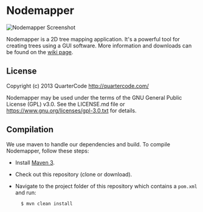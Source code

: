Nodemapper
==========

![Nodemapper Screenshot](http://quartercode.com/w/images/4/4e/Nodemapper_Screenshot.png)

Nodemapper is a 2D tree mapping application. It's a powerful tool for creating trees using a GUI software.
More information and downloads can be found on the [wiki page](http://quartercode.com/wiki/Nodemapper).

License
-------

Copyright (c) 2013 QuarterCode <http://quartercode.com/>

Nodemapper may be used under the terms of the GNU General Public License (GPL) v3.0. See the LICENSE.md file or https://www.gnu.org/licenses/gpl-3.0.txt for details.

Compilation
-----------

We use maven to handle our dependencies and build. To compile Nodemapper, follow these steps:

* Install [Maven 3](http://maven.apache.org/download.html).
* Check out this repository (clone or download).
* Navigate to the project folder of this repository which contains a `pom.xml` and run:

        $ mvn clean install

